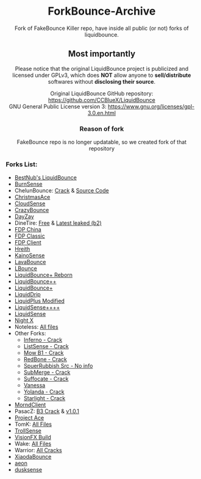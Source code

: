 <div align="center">

# ForkBounce-Archive
Fork of FakeBounce Killer repo, have inside all public (or not) forks of liquidbounce.
## Most importantly
 Please notice that the original LiquidBounce project is publicized and licensed under GPLv3, which does **NOT** allow anyone to **sell/distribute** softwares without **disclosing their source**.
 
Original LiquidBounce GitHub repository: https://github.com/CCBlueX/LiquidBounce \
GNU General Public License version 3: https://www.gnu.org/licenses/gpl-3.0.en.html

### Reason of fork
FakeBounce repo is no longer updatable, so we created fork of that repository
</div>


### Forks List:
- [BestNub's LiquidBounce](https://github.com/CatsPnewed1337/ForkBounce-Archive/blob/main/BestNub's%20LB/READMe.md)
- [BurnSense](https://github.com/CatsPnewed1337/ForkBounce-Archive/blob/main/Burnsense/README.md)
- ChelunBounce: [Crack](https://github.com/CatsPnewed1337/ForkBounce-Archive/raw/main/ChenlunBounce/ChenlunBounce%20Cracked.jar) & [Source Code](https://github.com/CatsPnewed1337/ForkBounce-Archive/raw/main/ChenlunBounce/ChenlunBounce-SRC.zip)
- [ChristmasAce](https://github.com/CatsPnewed1337/ForkBounce-Archive/blob/main/ChrismasAce/ChrismasAce%20Cracked.jar)
- [CloudSense](https://github.com/CatsPnewed1337/ForkBounce-Archive/raw/main/Cloudsense/Cloudsense0220%20-%20C.jar)
- [CrazyBounce](https://github.com/CatsPnewed1337/ForkBounce-Archive/raw/main/CrazyBounce/CrazyBounce%20Crack.jar)
- [DayZay](https://github.com/CatsPnewed1337/ForkBounce-Archive/blob/main/DayZay/README.md)
- DineTire: [Free](https://github.com/CatsPnewed1337/ForkBounce-Archive/raw/main/DineTire/DineTire_FREE.jar) & [Latest leaked (b2)](https://github.com/CatsPnewed1337/ForkBounce-Archive/raw/main/DineTire/DineTire-b2.jar)
- [FDP China](https://github.com/CatsPnewed1337/ForkBounce-Archive/blob/main/FDP%20China/README.md)
- [FDP Classic](https://github.com/CatsPnewed1337/ForkBounce-Archive/tree/main/FDP%20Classic/README.md)
- [FDP Client](https://github.com/CatsPnewed1337/ForkBounce-Archive/blob/main/FDP%20Client/README.md)
- [Hreith](https://github.com/CatsPnewed1337/ForkBounce-Archive/raw/main/Hreith/Hreith%20-%20C.jar)
- [KainoSense](https://github.com/CatsPnewed1337/ForkBounce-Archive/blob/main/KainoSense/README.md)
- [LavaBounce](https://github.com/CatsPnewed1337/ForkBounce-Archive/blob/main/Lavabounce/README.md)
- [LBounce](https://github.com/CatsPnewed1337/ForkBounce-Archive/blob/main/Lbounce/README.md)
- [LiquidBounce+ Reborn](https://github.com/CatsPnewed1337/ForkBounce-Archive/blob/main/LiquidBounce%2B%20Reborn/README.md)
- [LiquidBounce++](https://github.com/CatsPnewed1337/ForkBounce-Archive/blob/main/LiquidBounce%2B%2B/README.md)
- [LiquidBounce+](https://github.com/CatsPnewed1337/ForkBounce-Archive/blob/main/LiquidBounce+/README.md)
- [LiquidDrip](https://github.com/CatsPnewed1337/ForkBounce-Archive/blob/main/LiquidDrip/README.md)
- [LiquidPlus Modified](https://github.com/CatsPnewed1337/ForkBounce-Archive/raw/main/LiquidPlus-Modified/output_yTWEr2.tar.gz)
- [LiquidSense++++](https://github.com/CatsPnewed1337/ForkBounce-Archive/blob/main/LiquidSense++++/README.md)
- [LiquidSense](https://github.com/CatsPnewed1337/ForkBounce-Archive/raw/main/LiquidSense/LiquidSense-b5.2.jar)
- [Night X](https://github.com/CatsPnewed1337/ForkBounce-Archive/blob/main/Night%20X/README.md)
- Noteless: [All files](https://github.com/CatsPnewed1337/ForkBounce-Archive/tree/main/Noteless)
- Other Forks:
  - [Inferno - Crack](https://github.com/CatsPnewed1337/ForkBounce-Archive/raw/main/Other/Inferno%20-%20C%26R.jar)
  - [ListSense - Crack](https://github.com/CatsPnewed1337/ForkBounce-Archive/blob/main/Other/ListSense%20v1%20-%20Remove%20HWID.jar)
  - [Mow B1 - Crack](https://github.com/CatsPnewed1337/ForkBounce-Archive/raw/main/Other/Mow%20B1%20Crack.jar)
  - [RedBone - Crack](https://github.com/CatsPnewed1337/ForkBounce-Archive/raw/main/Other/Redbone.crack.jar)
  - [SpuerRubbish Src - No info](https://github.com/CatsPnewed1337/ForkBounce-Archive/raw/main/Other/SpuerRubbish%20050422%20SRC%20Leaked%20by%20unfailer.zip)
  - [SubMerge - Crack](https://github.com/CatsPnewed1337/ForkBounce-Archive/raw/main/Other/Submerge%20Crack.jar)
  - [Suffocate - Crack](https://github.com/CatsPnewed1337/ForkBounce-Archive/raw/main/Other/Suffocate%20Crack.jar)
  - [Vanessa](https://github.com/CatsPnewed1337/ForkBounce-Archive/raw/main/Other/Vanessa%20-%20N%20.jar)
  - [Yolanda - Crack](https://github.com/CatsPnewed1337/ForkBounce-Archive/raw/main/Other/Yolanda%20Build%2051622%20Crack.jar)
  - [Starlight - Crack](https://github.com/CatsPnewed1337/ForkBounce-Archive/raw/main/Other/startlight%20-%20C.jar)
- [MorndClient](https://github.com/CatsPnewed1337/ForkBounce-Archive/blob/main/MorndClient/README.md)
- PasacZ: [B3 Crack](https://github.com/CatsPnewed1337/ForkBounce-Archive/raw/main/PasacZ/PasacZ-b3-Cracked.jar) & [v1.0.1](https://github.com/CatsPnewed1337/ForkBounce-Archive/raw/main/PasacZ/PasacZ-v1.0.1.zip)
- [Project Ace](https://github.com/CatsPnewed1337/ForkBounce-Archive/raw/main/ProjectAce/Project_Ace.jar)
- TomK: [All Files](https://github.com/CatsPnewed1337/ForkBounce-Archive/tree/main/TomK)
- [TrollSense](https://github.com/CatsPnewed1337/ForkBounce-Archive/blob/main/TrollSense/README.md)
- [VisionFX Build](https://github.com/CatsPnewed1337/ForkBounce-Archive/raw/main/VisionFX/VisionFX-Build.jar)
- Wake: [All Files](https://github.com/CatsPnewed1337/ForkBounce-Archive/tree/main/Wake)
- Warrior: [All Cracks](https://github.com/CatsPnewed1337/ForkBounce-Archive/tree/main/Warrior)
- [XiaodaBounce](https://github.com/CatsPnewed1337/ForkBounce-Archive/raw/main/XiaodaBounce/XiaodaBounce-New-Cracked.jar)
- [aeon](https://github.com/CatsPnewed1337/ForkBounce-Archive/blob/main/aeon/aeon%20v2%20Crack.jar)
- [dusksense](https://github.com/CatsPnewed1337/ForkBounce-Archive/blob/main/dusksense/dusksense%20-%20C.jar)
